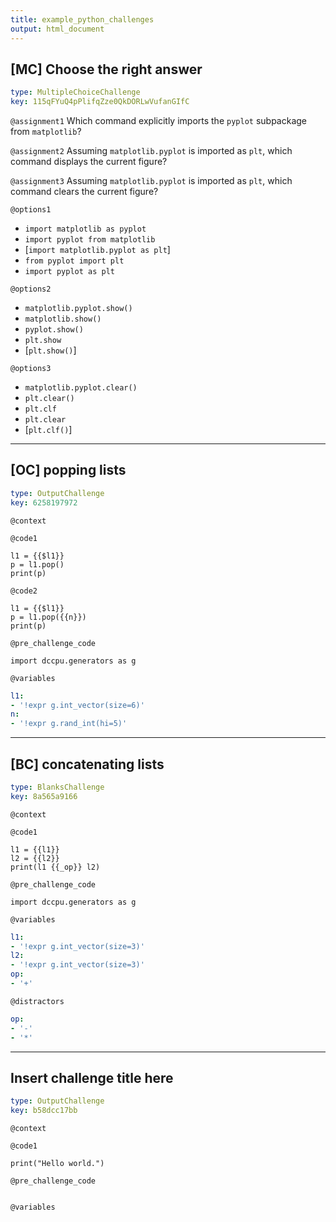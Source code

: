 ```yaml
---
title: example_python_challenges
output: html_document
---
```


## [MC] Choose the right answer

```yaml
type: MultipleChoiceChallenge
key: 115qFYuQ4pPlifqZze0QkDORLwVufanGIfC
```

`@assignment1`
Which command explicitly imports the `pyplot` subpackage from `matplotlib`?

`@assignment2`
Assuming `matplotlib.pyplot` is imported as `plt`, which command displays the current figure?

`@assignment3`
Assuming `matplotlib.pyplot` is imported as `plt`, which command clears the current figure?

`@options1`
- `import matplotlib as pyplot`
- `import pyplot from matplotlib`
- [`import matplotlib.pyplot as plt`]
- `from pyplot import plt`
- `import pyplot as plt`

`@options2`
- `matplotlib.pyplot.show()`
- `matplotlib.show()`
- `pyplot.show()`
- `plt.show`
- [`plt.show()`]

`@options3`
- `matplotlib.pyplot.clear()`
- `plt.clear()`
- `plt.clf`
- `plt.clear`
- [`plt.clf()`]

---

## [OC] popping lists

```yaml
type: OutputChallenge
key: 6258197972
```

`@context`


`@code1`
```{python}
l1 = {{$l1}}
p = l1.pop()
print(p)
```

`@code2`
```{python}
l1 = {{$l1}}
p = l1.pop({{n}})
print(p)
```

`@pre_challenge_code`
```{python}
import dccpu.generators as g
```

`@variables`
```yaml
l1:
- '!expr g.int_vector(size=6)'
n:
- '!expr g.rand_int(hi=5)'
```

---

## [BC] concatenating lists

```yaml
type: BlanksChallenge
key: 8a565a9166
```

`@context`


`@code1`
```{python}
l1 = {{l1}}
l2 = {{l2}}
print(l1 {{_op}} l2)
```

`@pre_challenge_code`
```{python}
import dccpu.generators as g
```

`@variables`
```yaml
l1:
- '!expr g.int_vector(size=3)'
l2:
- '!expr g.int_vector(size=3)'
op:
- '+'
```

`@distractors`
```yaml
op:
- '-'
- '*'
```

---

## Insert challenge title here

```yaml
type: OutputChallenge
key: b58dcc17bb
```

`@context`


`@code1`
```{python}
print("Hello world.")
```

`@pre_challenge_code`
```{python}

```

`@variables`
```yaml

```
